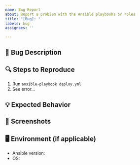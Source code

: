 ```yaml
---
name: Bug Report
about: Report a problem with the Ansible playbooks or roles
title: "[Bug]: "
labels: bug
assignees: ''

---
```


## 🐛 Bug Description
<!-- A clear and concise description of what the bug is -->

## 🔍 Steps to Reproduce
1. Run `ansible-playbook deploy.yml`
2. See error...

## 💡 Expected Behavior
<!-- A clear and concise description of what you expected to happen. -->

## 📸 Screenshots
<!-- If applicable, add screenshots to help explain your problem. -->

## 🖥️ Environment (if applicable)
- Ansible version:
- OS:
